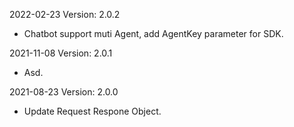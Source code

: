 2022-02-23 Version: 2.0.2
- Chatbot support muti Agent, add AgentKey parameter for SDK.

2021-11-08 Version: 2.0.1
- Asd.

2021-08-23 Version: 2.0.0
- Update Request Respone Object.

